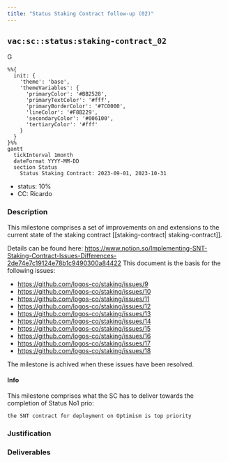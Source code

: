 ```yaml
---
title: "Status Staking Contract follow-up (02)"
---
```

## `vac:sc::status:staking-contract_02`
G
```mermaid
%%{ 
  init: { 
    'theme': 'base', 
    'themeVariables': { 
      'primaryColor': '#BB2528', 
      'primaryTextColor': '#fff', 
      'primaryBorderColor': '#7C0000', 
      'lineColor': '#F8B229', 
      'secondaryColor': '#006100', 
      'tertiaryColor': '#fff' 
    } 
  } 
}%%
gantt
  tickInterval 1month
  dateFormat YYYY-MM-DD 
  section Status
    Status Staking Contract: 2023-09-01, 2023-10-31
```

- status: 10%
- CC: Ricardo

### Description

This milestone comprises a set of improvements on and extensions to the current state of the staking contract  [[staking-contract| staking-contract]].

Details can be found here: https://www.notion.so/Implementing-SNT-Staking-Contract-Issues-Differences-2de74e7c19124e78b1c9490300a84422
This document is the basis for the following issues:

* https://github.com/logos-co/staking/issues/9
* https://github.com/logos-co/staking/issues/10
* https://github.com/logos-co/staking/issues/11
* https://github.com/logos-co/staking/issues/12
* https://github.com/logos-co/staking/issues/13
* https://github.com/logos-co/staking/issues/14
* https://github.com/logos-co/staking/issues/15
* https://github.com/logos-co/staking/issues/16
* https://github.com/logos-co/staking/issues/17
* https://github.com/logos-co/staking/issues/18

The milestone is achived when these issues have been resolved.

#### Info

This milestone comprises what the SC has to deliver towards the completion of Status No1 prio:

`the SNT contract for deployment on Optimism is top priority`

### Justification


### Deliverables


